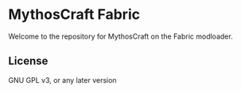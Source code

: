 # MythosCraft Fabric
Welcome to the repository for MythosCraft on the Fabric modloader.

## License
GNU GPL v3, or any later version
